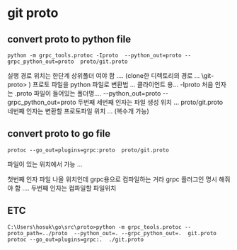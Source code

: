# git proto

## convert proto to python file


```
python -m grpc_tools.protoc -Iproto  --python_out=proto --grpc_python_out=proto  proto/git.proto
```

실행 경로 위치는 한단계 상위폴더 여야 함 …. (clone한 디렉토리의 경로 ... \git-proto>   )
프로토 파일을 python 파일로 변환법  … 클라이언트 용...
-Iproto 처음 인자는 .proto 파일이 들어있는 폴더명….
--python_out=proto --grpc_python_out=proto 두번째 세번째 인자는 파일 생성 위치 …
proto/git.proto 네번째 인자는 변환할 프로토파일 위치 … (복수개 가능)


## convert proto to go file

```
protoc --go_out=plugins=grpc:proto  proto/git.proto
```
파일이 있는 위치에서 가능 …

첫번째 인자 파일 나올 위치인데  grpc용으로 컴파일하는 거라 grpc 플러그인 명시 해줘야 함 ….
두번째 인자는 컴파일할 파일위치 


## ETC
```
C:\Users\hosuk\go\src\proto>python -m grpc_tools.protoc --proto_path=../proto  --python_out=. --grpc_python_out=.  git.proto
protoc --go_out=plugins=grpc:.  ./git.proto
```
